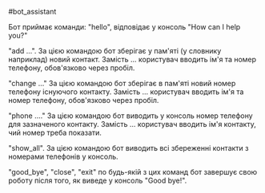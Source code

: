 #bot_assistant

Бот приймає команди:
"hello", відповідає у консоль "How can I help you?"

"add ...". За цією командою бот зберігає у пам'яті (у словнику наприклад) новий контакт. Замість ... користувач вводить ім'я та номер телефону, обов'язково через пробіл.

"change ..." За цією командою бот зберігає в пам'яті новий номер телефону існуючого контакту. Замість ... користувач вводить ім'я та номер телефону, обов'язково через пробіл.

"phone ...." За цією командою бот виводить у консоль номер телефону для зазначеного контакту. Замість ... користувач вводить ім'я контакту, чий номер треба показати.

"show_all". За цією командою бот виводить всі збереженні контакти з номерами телефонів у консоль.

"good_bye", "close", "exit" по будь-якій з цих команд бот завершує свою роботу після того, як виведе у консоль "Good bye!".